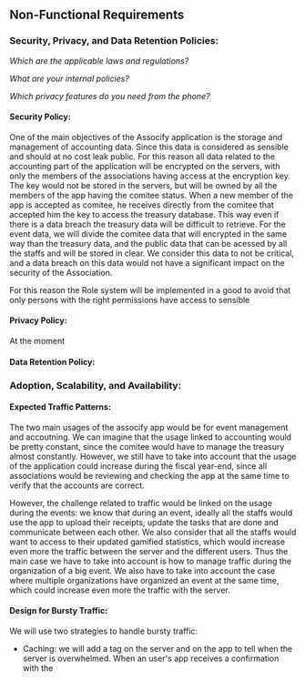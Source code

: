 ## Non-Functional Requirements

### Security, Privacy, and Data Retention Policies:
*Which are the applicable laws and regulations?*

*What are your internal policies?*

*Which privacy features do you need from the phone?*
#### Security Policy:
One of the main objectives of the Assocify application is the storage and management of accounting data. Since this data is considered as sensible and should at no cost leak public. For this reason all data related to the accounting part of the application will be encrypted on the servers, with only the members of the associations having access at the encryption key. The key would not be stored in the servers, but will be owned by all the members of the app having the comitee status. When a new member of the app is accepted as comitee, he receives directly from the comitee that accepted him the key to access the treasury database. This way even if there is a data breach the treasury data will be difficult to retrieve. For the event data, we will divide the comitee data that will encrypted in the same way than the treasury data, and the public data that can be acessed by all the staffs and will be stored in clear. We consider this data to not be critical, and a data breach on this data would not have a significant impact on the security of the Association.

For this reason the Role system will be implemented in a good to avoid that only persons with the right permissions have access to sensible 

#### Privacy Policy:
At the moment 



#### Data Retention Policy:

### Adoption, Scalability, and Availability:

#### Expected Traffic Patterns:
The two main usages of the assocify app would be for event management and accoutning. We can imagine that the usage linked to accounting would be pretty constant, since the comitee would have to manage the treasury almost constantly. However, we still have to take into account that the usage of the application could increase during the fiscal year-end, since all associations would be reviewing and checking the app at the same time to verify that the accounts are correct.

However, the challenge related to traffic would be linked on the usage during the events: we know that during an event, ideally all the staffs would use the app to upload their receipts, update the tasks that are done and communicate between each other. We also consider that all the staffs would want to access to their updated gamified statistics, which would increase even more the traffic between the server and the different users. Thus the main case we have to take into account is how to manage traffic during the organization of a big event. We also have to take into account the case where multiple organizations have organized an event at the same time, which could increase even more the traffic with the server.
#### Design for Bursty Traffic:
We will use two strategies to handle bursty traffic:
- Caching: we will add a tag on the server and on the app to tell when the server is overwhelmed. When an user's app receives a confirmation with the  